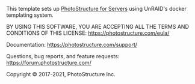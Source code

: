 This template sets up [PhotoStructure for
Servers](https://photostructure.com/server/photostructure-for-servers/) using
UnRAID's docker templating system.

BY USING THIS SOFTWARE, YOU ARE ACCEPTING ALL THE TERMS AND CONDITIONS OF THIS
LICENSE: <https://photostructure.com/eula/>

Documentation: <https://photostructure.com/support/>

Questions, bug reports, and feature requests: <https://forum.photostructure.com/>

Copyright © 2017-2021, PhotoStructure Inc.

